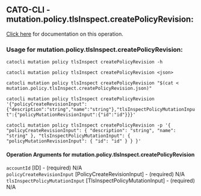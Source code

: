 
## CATO-CLI - mutation.policy.tlsInspect.createPolicyRevision:
[Click here](https://api.catonetworks.com/documentation/#mutation-mutation.policy.tlsInspect.createPolicyRevision) for documentation on this operation.

### Usage for mutation.policy.tlsInspect.createPolicyRevision:

`catocli mutation policy tlsInspect createPolicyRevision -h`

`catocli mutation policy tlsInspect createPolicyRevision <json>`

`catocli mutation policy tlsInspect createPolicyRevision "$(cat < mutation.policy.tlsInspect.createPolicyRevision.json)"`

`catocli mutation policy tlsInspect createPolicyRevision '{"policyCreateRevisionInput":{"description":"string","name":"string"},"tlsInspectPolicyMutationInput":{"policyMutationRevisionInput":{"id":"id"}}}'`

`catocli mutation policy tlsInspect createPolicyRevision -p '{
    "policyCreateRevisionInput": {
        "description": "string",
        "name": "string"
    },
    "tlsInspectPolicyMutationInput": {
        "policyMutationRevisionInput": {
            "id": "id"
        }
    }
}'`


#### Operation Arguments for mutation.policy.tlsInspect.createPolicyRevision ####

`accountId` [ID] - (required) N/A    
`policyCreateRevisionInput` [PolicyCreateRevisionInput] - (required) N/A    
`tlsInspectPolicyMutationInput` [TlsInspectPolicyMutationInput] - (required) N/A    
